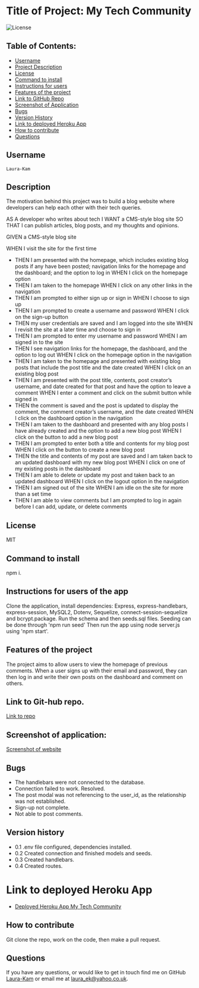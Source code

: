 # Title of Project: My Tech Community

![License](https://img.shields.io/badge/license-MIT-blue.svg)

## Table of Contents:

- [Username](#username)
- [Project Description](#description)
- [License](#license)
- [Command to install](#command-to-install)
- [Instructions for users](#instructions-for-users-of-the-app)
- [Features of the project](#features-of-the-project)
- [Link to GitHub Repo](#Link-to-Git-hub-repo.)
- [Screenshot of Application](#Screenshot-of-Application)
- [Bugs](#bugs)
- [Version History](#Version-history)
- [Link to deployed Heroku App](#Link-to-deployed-Heroku-App)
- [How to contribute](#how-to-contribute)
- [Questions](#questions)

## Username

    Laura-Kam

## Description

The motivation behind this project was to build a blog website where developers can help each other with their tech queries.

AS A developer who writes about tech
I WANT a CMS-style blog site
SO THAT I can publish articles, blog posts, and my thoughts and opinions.

GIVEN a CMS-style blog site

WHEN I visit the site for the first time

- THEN I am presented with the homepage, which includes existing blog posts if any have been posted; navigation links for the homepage and the dashboard; and the option to log in
  WHEN I click on the homepage option
- THEN I am taken to the homepage
  WHEN I click on any other links in the navigation
- THEN I am prompted to either sign up or sign in
  WHEN I choose to sign up
- THEN I am prompted to create a username and password
  WHEN I click on the sign-up button
- THEN my user credentials are saved and I am logged into the site
  WHEN I revisit the site at a later time and choose to sign in
- THEN I am prompted to enter my username and password
  WHEN I am signed in to the site
- THEN I see navigation links for the homepage, the dashboard, and the option to log out
  WHEN I click on the homepage option in the navigation
- THEN I am taken to the homepage and presented with existing blog posts that include the post title and the date created
  WHEN I click on an existing blog post
- THEN I am presented with the post title, contents, post creator’s username, and date created for that post and have the option to leave a comment
  WHEN I enter a comment and click on the submit button while signed in
- THEN the comment is saved and the post is updated to display the comment, the comment creator’s username, and the date created
  WHEN I click on the dashboard option in the navigation
- THEN I am taken to the dashboard and presented with any blog posts I have already created and the option to add a new blog post
  WHEN I click on the button to add a new blog post
- THEN I am prompted to enter both a title and contents for my blog post
  WHEN I click on the button to create a new blog post
- THEN the title and contents of my post are saved and I am taken back to an updated dashboard with my new blog post
  WHEN I click on one of my existing posts in the dashboard
- THEN I am able to delete or update my post and taken back to an updated dashboard
  WHEN I click on the logout option in the navigation
- THEN I am signed out of the site
  WHEN I am idle on the site for more than a set time
- THEN I am able to view comments but I am prompted to log in again before I can add, update, or delete comments

## License

MIT

## Command to install

npm i.

## Instructions for users of the app

Clone the application, install dependencies: Express, express-handlebars, express-session, MySQL2, Dotenv, Sequelize, connect-session-sequelize and bcrypt.package. Run the schema and then seeds.sql files. Seeding can be done through 'npm run seed' Then run the app using node server.js using 'npm start'.

## Features of the project

The project aims to allow users to view the homepage of previous comments. When a user signs up with their email and password, they can then log in and write their own posts on the dashboard and comment on others.

## Link to Git-hub repo.

[Link to repo](https://github.com/Laura-Kam/my-tech-community)

## Screenshot of application:

[Screenshot of website](https://github.com/Laura-Kam/my-tech-community/issues/1#issue-1402258567)

## Bugs

- The handlebars were not connected to the database.
- Connection failed to work. Resolved.
- The post modal was not referencing to the user_id, as the relationship was not established.
- Sign-up not complete.
- Not able to post comments.

## Version history

- 0.1 .env file configured, dependencies installed.
- 0.2 Created connection and finished models and seeds.
- 0.3 Created handlebars.
- 0.4 Created routes.

# Link to deployed Heroku App

- [Deployed Heroku App My Tech Community ](https://my-tech-community-app.herokuapp.com/)

## How to contribute

Git clone the repo, work on the code, then make a pull request.

## Questions

If you have any questions, or would like to get in touch find me on GitHub [Laura-Kam](https://github.com/Laura-Kam)
or email me at laura_ek@yahoo.co.uk.
